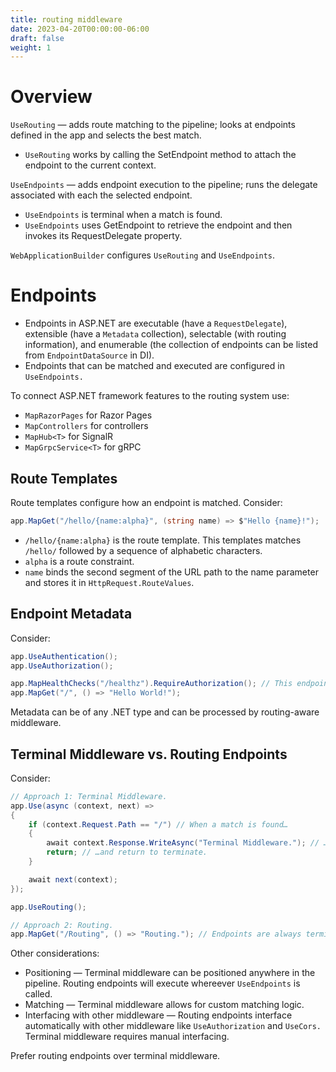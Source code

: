 ```yaml
---
title: routing middleware
date: 2023-04-20T00:00:00-06:00
draft: false
weight: 1
---
```


# Overview
`UseRouting` — adds route matching to the pipeline; looks at endpoints defined in the app and selects the best match.
- `UseRouting` works by calling the SetEndpoint method to attach the endpoint to the current context.
	
`UseEndpoints` — adds endpoint execution to the pipeline; runs the delegate associated with each the selected endpoint.
- `UseEndpoints` is terminal when a match is found.
- `UseEndpoints` uses GetEndpoint to retrieve the endpoint and then invokes its RequestDelegate property.

`WebApplicationBuilder` configures `UseRouting` and `UseEndpoints`.

# Endpoints
- Endpoints in ASP.NET are executable (have a `RequestDelegate`), extensible (have a `Metadata` collection), selectable (with routing information), and enumerable (the collection of endpoints can be listed from `EndpointDataSource` in DI).
- Endpoints that can be matched and executed are configured in `UseEndpoints.` 

To connect ASP.NET framework features to the routing system use:
- `MapRazorPages` for Razor Pages
- `MapControllers` for controllers
- `MapHub<T>` for SignalR
- `MapGrpcService<T>` for gRPC

## Route Templates
Route templates configure how an endpoint is matched.  Consider:
```cs
app.MapGet("/hello/{name:alpha}", (string name) => $"Hello {name}!");
```
- `/hello/{name:alpha}` is the route template.  This templates matches `/hello/` followed by a sequence of alphabetic characters.
- `alpha` is a route constraint.
- `name` binds the second segment of the URL path to the name parameter and stores it in `HttpRequest.RouteValues`.

## Endpoint Metadata
Consider:
```cs
app.UseAuthentication();
app.UseAuthorization();

app.MapHealthChecks("/healthz").RequireAuthorization(); // This endpoint is chained with RequireAuthorization.  The endpoint now contains metadata.
app.MapGet("/", () => "Hello World!");
```
Metadata can be of any .NET type and can be processed by routing-aware middleware.

## Terminal Middleware vs. Routing Endpoints
Consider:
```cs
// Approach 1: Terminal Middleware.
app.Use(async (context, next) =>
{
    if (context.Request.Path == "/") // When a match is found…
    {
        await context.Response.WriteAsync("Terminal Middleware."); // …execute some functionality…
        return; // …and return to terminate.
    }

    await next(context);
});

app.UseRouting();

// Approach 2: Routing.
app.MapGet("/Routing", () => "Routing."); // Endpoints are always terminal.
```
Other considerations:
- Positioning  —  Terminal middleware can be positioned anywhere in the pipeline.  Routing endpoints will execute whereever `UseEndpoints` is called.
- Matching  —  Terminal middleware allows for custom matching logic.
- Interfacing with other middleware  —  Routing endpoints interface automatically with other middleware like `UseAuthorization` and `UseCors.`  Terminal middleware requires manual interfacing.

Prefer routing endpoints over terminal middleware.
